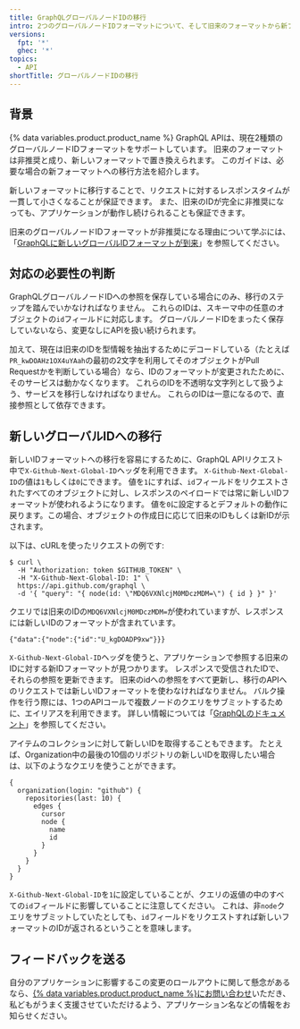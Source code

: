 ```yaml
---
title: GraphQLグローバルノードIDの移行
intro: 2つのグローバルノードIDフォーマットについて、そして旧来のフォーマットから新フォーマットへの移行方法について学びます。
versions:
  fpt: '*'
  ghec: '*'
topics:
  - API
shortTitle: グローバルノードIDの移行
---
```


## 背景

{% data variables.product.product_name %} GraphQL APIは、現在2種類のグローバルノードIDフォーマットをサポートしています。 旧来のフォーマットは非推奨と成り、新しいフォーマットで置き換えられます。  このガイドは、必要な場合の新フォーマットへの移行方法を紹介します。

新しいフォーマットに移行することで、リクエストに対するレスポンスタイムが一貫して小さくなることが保証できます。 また、旧来のIDが完全に非推奨になっても、アプリケーションが動作し続けられることも保証できます。

旧来のグローバルノードIDフォーマットが非推奨になる理由について学ぶには、「[GraphQLに新しいグローバルIDフォーマットが到来](https://github.blog/2021-02-10-new-global-id-format-coming-to-graphql)」を参照してください。

## 対応の必要性の判断

GraphQLグローバルノードIDへの参照を保存している場合にのみ、移行のステップを踏んでいかなければなりません。  これらのIDは、スキーマ中の任意のオブジェクトの`id`フィールドに対応します。  グローバルノードIDをまったく保存していないなら、変更なしにAPIを扱い続けられます。

加えて、現在は旧来のIDを型情報を抽出するためにデコードしている（たとえば`PR_kwDOAHz1OX4uYAah`の最初の2文字を利用してそのオブジェクトがPull Requestかを判断している場合）なら、IDのフォーマットが変更されたために、そのサービスは動かなくなります。  これらのIDを不透明な文字列として扱うよう、サービスを移行しなければなりません。  これらのIDは一意になるので、直接参照として依存できます。


## 新しいグローバルIDへの移行

新しいIDフォーマットへの移行を容易にするために、GraphQL APIリクエスト中で`X-Github-Next-Global-ID`ヘッダを利用できます。 `X-Github-Next-Global-ID`の値は`1`もしくは`0`にできます。  値を`1`にすれば、`id`フィールドをリクエストされたすべてのオブジェクトに対し、レスポンスのペイロードでは常に新しいIDフォーマットが使われるようになります。  値を`0`に設定するとデフォルトの動作に戻ります。この場合、オブジェクトの作成日に応じて旧来のIDもしくは新IDが示されます。

以下は、cURLを使ったリクエストの例です:

```
$ curl \
  -H "Authorization: token $GITHUB_TOKEN" \
  -H "X-Github-Next-Global-ID: 1" \
  https://api.github.com/graphql \
  -d '{ "query": "{ node(id: \"MDQ6VXNlcjM0MDczMDM=\") { id } }" }'
```

クエリでは旧来のIDの`MDQ6VXNlcjM0MDczMDM=`が使われていますが、レスポンスには新しいIDのフォーマットが含まれています。
```
{"data":{"node":{"id":"U_kgDOADP9xw"}}}
```
`X-Github-Next-Global-ID`ヘッダを使うと、アプリケーションで参照する旧来のIDに対する新IDフォーマットが見つかります。 レスポンスで受信されたIDで、それらの参照を更新できます。 旧来のidへの参照をすべて更新し、移行のAPIへのリクエストでは新しいIDフォーマットを使わなければなりません。 バルク操作を行う際には、1つのAPIコールで複数ノードのクエリをサブミットするために、エイリアスを利用できます。 詳しい情報については「[GraphQLのドキュメント](https://graphql.org/learn/queries/#aliases)」を参照してください。

アイテムのコレクションに対して新しいIDを取得することもできます。 たとえば、Organization中の最後の10個のリポジトリの新しいIDを取得したい場合は、以下のようなクエリを使うことができます。
```
{
  organization(login: "github") {
    repositories(last: 10) {
      edges {
        cursor
        node {
          name
          id
        }
      }
    }
  }
}
```

`X-Github-Next-Global-ID`を`1`に設定していることが、クエリの返値の中のすべての`id`フィールドに影響していることに注意してください。  これは、非`node`クエリをサブミットしていたとしても、`id`フィールドをリクエストすれば新しいフォーマットのIDが返されるということを意味します。

## フィードバックを送る

自分のアプリケーションに影響するこの変更のロールアウトに関して懸念があるなら、[{% data variables.product.product_name %}にお問い合わせ](https://support.github.com/contact)いただき、私どもがうまく支援させていただけるよう、アプリケーション名などの情報をお知らせください。
